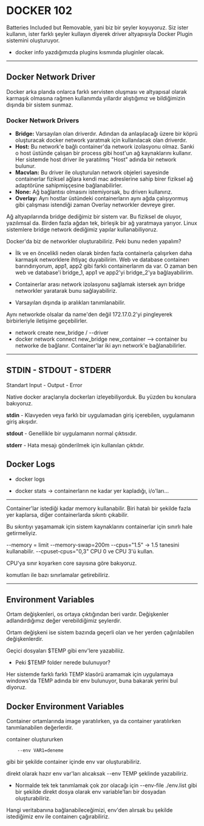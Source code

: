 <h1> DOCKER 102 </h2>

Batteries Included but Removable, yani biz bir şeyler koyuyoruz. Siz ister kullanın, ister farklı şeyler kullayın diyerek driver altyapısıyla Docker Plugin sistemini oluşturuyor.

- docker info yazdığımızda plugins kısmında pluginler olacak.

---

<h2> Docker Network Driver </h2>

Docker arka planda onlarca farklı servisten oluşması ve altyapısal olarak karmaşık olmasına rağmen kullanımda yıllardır alıştığımız ve bildiğimizin dışında bir sistem sunmaz.

<h3> Docker Network Drivers </h2>
     
- **Bridge:** Varsayılan olan driverdır. Adından da anlaşılacağı üzere bir köprü oluşturacak docker network yaratmak için kullanılacak olan driverdır. 
- **Host:** Bu network'e bağlı container'da network izolasyonu olmaz. Sanki o host üstünde çalışan bir process gibi host'un ağ kaynaklarını kullanır. Her sistemde host driver ile yaratılmış "Host" adında bir network bulunur.
- **Macvlan:** Bu driver ile oluşturulan network objeleri sayesinde containerlar fiziksel ağlara kendi mac adreslerine sahip birer fiziksel ağ adaptörüne sahipmişçesine bağlanabilirler.
- **None:** Ağ bağlantısı olmasını istemiyorsak, bu driverı kullanırız.
- **Overlay:** Ayrı hostlar üstündeki containerların aynı ağda çalışıyormuş gibi çalışması istendiği zaman Overlay networkler devreye girer.

Ağ altyapılarında bridge dediğimiz bir sistem var. Bu fiziksel de oluyor, yazılımsal da. Birden fazla ağdan tek, birleşik bir ağ yaratmaya yarıyor. Linux sistemlere bridge network dediğimiz yapılar kullanabiliyoruz.

Docker'da biz de networkler oluşturabiliriz. Peki bunu neden yapalım?

- İlk ve en öncelikli neden olarak birden fazla containerla çalışırken daha karmaşık networklere ihtiyaç duyabilirim. Web ve database containerı barındırıyorum, app1, app2 gibi farklı containerlarım da var. O zaman ben web ve database'i bridge_1, app1 ve app2'yi bridge_2'ya bağlayabilirim.

* Containerlar arası network izolasyonu sağlamak istersek ayrı bridge networkler yaratarak bunu sağlayabiliriz.

* Varsayılan dışında ip aralıkları tanımlanabilir.

Aynı networkde olsalar da name'den değil 172.17.0.2'yi pingleyerek birbirleriyle iletişime geçebilirler.

- network create new_bridge / --driver
- docker network connect new_bridge new_container --> container bu networke de bağlanır. Container'lar iki ayrı network'e bağlanabilirler.

---

<h2>STDIN - STDOUT - STDERR</h2>

Standart Input - Output - Error

Native docker araçlarıyla dockerları izleyebiliyorduk. Bu yüzden bu konulara bakıyoruz.

<b>stdin</b> - Klavyeden veya farklı bir uygulamadan giriş içerebilen, uygulamanın giriş akışıdır.

<b>stdout</b> - Genellikle bir uygulamanın normal çıktısıdır.

<b>stderr</b> - Hata mesajı gönderilmek için kullanılan çıktıdır.

<h2> Docker Logs </h2>

- docker logs

- docker stats -> containerların ne kadar yer kapladığı, i/o'ları...

---

Container'lar istediği kadar memory kullanabilir. Biri hatalı bir şekilde fazla yer kaplarsa, diğer containerlarda sıkıntı çıkabilir.

Bu sıkıntıyı yaşamamak için sistem kaynaklarını containerlar için sınırlı hale getirmeliyiz.

--memory = limit
--memory-swap=200m
--cpus="1.5" -> 1.5 tanesini kullanabilir.
--cpuset-cpus="0,3" CPU 0 ve CPU 3'ü kullan.

CPU'ya sınır koyarken core sayısına göre bakıyoruz.

komutları ile bazı sınırlamalar getirebiliriz.

---

<h2> Environment Variables </h2>

Ortam değişkenleri, os ortaya çıktığından beri vardır. Değişkenler adlandırdığımız değer verebildiğimiz şeylerdir.

Ortam değişkeni ise sistem bazında geçerli olan ve her yerden çağırılabilen değişkenlerdir.

Geçici dosyaları $TEMP gibi env'lere yazabiliiz.

- Peki $TEMP folder nerede bulunuyor?

Her sistemde farklı farklı TEMP klasörü aramamak için uygulamaya windows'da TEMP adında bir env bulunuyor, buna bakarak yerini bul diyoruz.

<h2> Docker Environment Variables </h2>

Container ortamlarında image yaratılırken, ya da container yaratılırken tanımlanabilen değerlerdir.

container oluştururken

        --env VAR1=deneme

gibi bir şekilde container içinde env var oluşturabiliriz.

direkt olarak hazır env var'ları alıcaksak --env TEMP şeklinde yazabiliriz.

- Normalde tek tek tanımlamak çok zor olacağı için --env-file ./env.list gibi bir şekilde direkt dosya olarak env variable'ları bir dosyadan oluşturabiliriz.

Hangi veritabanına bağlanabileceğimizi, env'den alırsak bu şekilde istediğimiz env ile containerı çağırabiliriz.
